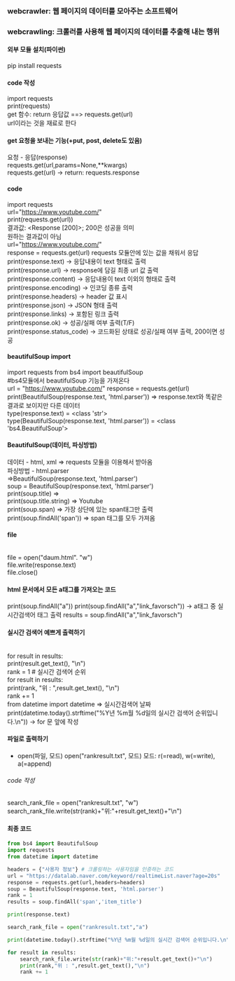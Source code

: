 ### webcrawler: 웹 페이지의 데이터를 모아주는 소프트웨어
### webcrawling: 크롤러를 사용해 웹 페이지의 데이터를 추출해 내는 행위

#### 외부 모듈 설치(파이썬)
pip install requests

#### code 작성
import requests <br>
print(requests)
<br>
get 함수: return 응답값 ==> requests.get(url) 
<br>url이라는 것을 재료로 한다

#### get 요청을 보내는 기능(+put, post, delete도 있음)
요청 - 응답(response) <br>
requests.get(url,params=None,**kwargs)
<br>requests.get(url) -> return: requests.response

#### code
import requests
<br>url="https://www.youtube.com/"
<br>print(requests.get(url)) 
<br>결과값: <Response [200]>; 200은 성공을 의미
<br>원하는 결과값이 아님
<br>url="https://www.youtube.com/"
<br>response = requests.get(url) requests 모듈안에 있는 값을 채워서 응답
<br>print(response.text) -> 응답내용이 text 형태로 출력
<br>print(response.url) -> response에 담길 최종 url 값 출력
<br>print(response.content) -> 응답내용이 text 이외의 형태로 출력
<br>print(response.encoding) -> 인코딩 종류 출력
<br>print(response.headers) -> header 값 표시
<br>print(response.json) -> JSON 형태 출력
<br>print(response.links) -> 포함된 링크 출력
<br>print(response.ok) -> 성공/실패 여부 출력(T/F)
<br>print(response.status_code) -> 코드화된 상태로 성공/실패 여부 출력, 200이면 성공

#### beautifulSoup import
import requests
from bs4 import beautifulSoup <br>#bs4모듈에서 beautifulSoup 기능을 가져온다
<br>url = "https://www.youtube.com/"
response = requests.get(url)
<br>print(BeautifulSoup(response.text, 'html.parser')) => response.text와 똑같은 결과로 보이지만 다른 데이터
<br>type(response.text) = <class 'str'>
<br>type(BeautifulSoup(response.text, 'html.parser')) = <class 'bs4.BeautifulSoup'>

#### BeautifulSoup(데이터, 파싱방법)
데이터 - html, xml => requests 모듈을 이용해서 받아옴
<br>파싱방법 - html.parser
<br>=>BeautifulSoup(response.text, 'html.parser')
<br>soup = BeautifulSoup(response.text, 'html.parser')
<br>print(soup.title) => <title>Youtube</title>
<br>print(soup.title.string) => Youtube
<br>print(soup.span) => 가장 상단에 있는 span태그만 출력
<br>print(soup.findAll('span')) => span 태그를 모두 가져옴

#### file
<br>file = open("daum.html". "w")
<br>file.write(response.text)
<br>file.close()

#### html 문서에서 모든 a태그를 가져오는 코드
print(soup.findAll("a"))
print(soup.findAll("a","link_favorsch")) -> a태그 중 실시간검색어 태그 출력
results = soup.findAll("a","link_favorsch")

#### 실시간 검색어 예쁘게 출력하기
<br>for result in results: 
<br><t>print(result.get_text(), "\n")
<br>rank = 1 # 실시간 검색어 순위
<br>for result in results: 
<br><t>print(rank, "위 : ",result.get_text(), "\n")
<br><t>rank += 1
<br> from datetime import datetime => 실시간검색어 날짜
<br> print(datetime.today().strftime("%Y년 %m월 %d일의 실시간 검색어 순위입니다.\n")) -> for 문 앞에 작성

#### 파일로 출력하기
* open(파일, 모드)
open("rankresult.txt", 모드)
모드: r(=read), w(=write), a(=append)
###### code 작성
search_rank_file = open("rankresult.txt", "w")
search_rank_file.write(str(rank)+"위:"+result.get_text()+"\n")

#### 최종 코드
```python
from bs4 import BeautifulSoup
import requests
from datetime import datetime

headers = {"사용자 정보"} # 크롤링하는 사용자임을 인증하는 코드
url = "https://datalab.naver.com/keyword/realtimeList.naver?age=20s"
response = requests.get(url,headers=headers)
soup = BeautifulSoup(response.text, 'html.parser')
rank = 1
results = soup.findAll('span','item_title')

print(response.text)

search_rank_file = open("rankresult.txt","a")

print(datetime.today().strftime("%Y년 %m월 %d일의 실시간 검색어 순위입니다.\n"))

for result in results:
    search_rank_file.write(str(rank)+"위:"+result.get_text()+"\n")
    print(rank,"위 : ",result.get_text(),"\n")
    rank += 1
```